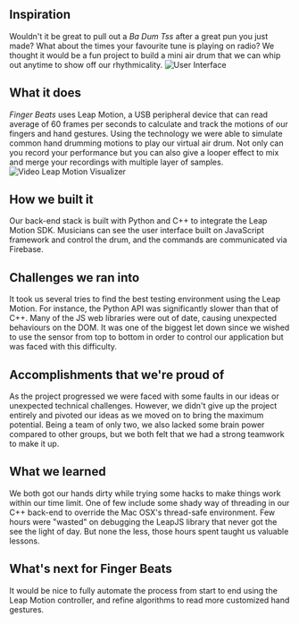 ## Inspiration
Wouldn't it be great to pull out a *Ba Dum Tss* after a great pun you just made? What about the times your favourite tune is playing on radio? We thought it would be a fun project to build a mini air drum that we can whip out anytime to show off our rhythmicality.
<img src='https://i.imgur.com/zyKUmiz.gif' title='User Interface' width='' alt='User Interface' />

## What it does
*Finger Beats* uses Leap Motion, a USB peripheral device that can read average of 60 frames per seconds to calculate and track the motions of our fingers and hand gestures. Using the technology we were able to simulate common hand drumming motions to play our virtual air drum. Not only can you record your performance but you can also give a looper effect to mix and merge your recordings with multiple layer of samples.
<img src='https://i.imgur.com/VM0T8sw.gif' title='Leap Motion Visualizer' width='' alt='Video Leap Motion Visualizer' />

## How we built it
Our back-end stack is built with Python and C++ to integrate the Leap Motion SDK. Musicians can see the user interface built on JavaScript framework and control the drum, and the commands are communicated via Firebase.

## Challenges we ran into
It took us several tries to find the best testing environment using the Leap Motion. For instance, the Python API was significantly slower than that of C++. Many of the JS web libraries were out of date, causing unexpected behaviours on the DOM. It was one of the biggest let down since we wished to use the sensor from top to bottom in order to control our application but was faced with this difficulty.

## Accomplishments that we're proud of
As the project progressed we were faced with some faults in our ideas or unexpected technical challenges. However, we didn't give up the project entirely and pivoted our ideas as we moved on to bring the maximum potential. Being a team of only two, we also lacked some brain power compared to other groups, but we both felt that we had a strong teamwork to make it up.

## What we learned
We both got our hands dirty while trying some hacks to make things work within our time limit. One of few include some shady way of threading in our C++ back-end to override the Mac OSX's thread-safe environment. Few hours were "wasted" on debugging the LeapJS library that never got the see the light of day. But none the less, those hours spent taught us valuable lessons.

## What's next for Finger Beats
It would be nice to fully automate the process from start to end using the Leap Motion controller, and refine algorithms to read more customized hand gestures.
